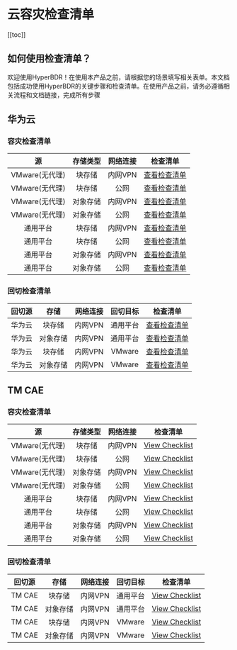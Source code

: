 # 云容灾检查清单

[[toc]]

## 如何使用检查清单？

欢迎使用HyperBDR！在使用本产品之前，请根据您的场景填写相关表单。本文档包括成功使用HyperBDR的关键步骤和检查清单。在使用产品之前，请务必遵循相关流程和文档链接，完成所有步骤

## 华为云

### 容灾检查清单

| 源 | 存储类型 | 网络连接 | 检查清单 |
|:--------:|:--------:|:--------:|:--------:|
| VMware(无代理) | 块存储 | 内网VPN | [查看检查清单](https://docs.google.com/forms/d/1K5LeVfu81dCCB1ffbS9k9jIh06KS_TYMNrMpW7LHoic/prefill) |
| VMware(无代理) | 块存储 | 公网 | [查看检查清单](https://docs.google.com/forms/d/1EizT2S4nEZNUuH4pODSwVVSgzhlPo0GtDL4Ziujf694/prefill) |
| VMware(无代理) | 对象存储 | 内网VPN | [查看检查清单](https://docs.google.com/forms/d/1h2rUAtiZbuU7_Bi1MhexVBA9XxrrOrEhYfoyuforNTY/prefill) |
| VMware(无代理) | 对象存储 | 公网 | [查看检查清单](https://docs.google.com/forms/d/1dwqdVi-pwDGYGkVMOVs2uhyiYm8PTQjUcV92PymM6i4/prefill) |
| 通用平台 | 块存储 | 内网VPN | [查看检查清单](https://docs.google.com/forms/d/1ajJwet1toboe7j_113l0VrnrE8oMv6tIkkfFXZwYdNk/prefill) |
| 通用平台 | 块存储 | 公网 | [查看检查清单](https://docs.google.com/forms/d/1sejcbaNNzKrlvQemE0mHD7Z92VXGPVjiEUrxePwhmRU/prefill) |
| 通用平台 | 对象存储 | 内网VPN | [查看检查清单](https://docs.google.com/forms/d/1RxodRq6e5E4TlYOf2dcVHUXwxzPv2-HgMRmGLiiGwYM/prefill) |
| 通用平台 | 对象存储 | 公网 | [查看检查清单](https://docs.google.com/forms/d/1pSLsAd2cTMACrxsPPVNkinLgtT-4mj4NjI2W3dun4cs/prefill) |

### 回切检查清单

| 回切源 | 存储 | 网络连接 | 回切目标 | 检查清单 |
|:--------:|:--------:|:--------:|:--------:|:--------:|
| 华为云 | 块存储 | 内网VPN | 通用平台 | [查看检查清单](https://docs.google.com/forms/d/1ebFiOQF_JmsCGrSJlt0-6FZQpovotdXYtUi75xbOGdE/prefill) |
| 华为云 | 对象存储 | 内网VPN | 通用平台 | [查看检查清单](https://docs.google.com/forms/d/11RXvrmiMQp7ZXVXLcOfU8eS_vihNNZpW7vyfD8NaOmg/prefill) |
| 华为云 | 块存储 | 内网VPN | VMware | [查看检查清单](https://docs.google.com/forms/d/1a_T1FR2SC_dYBD8lEVpok93zN1Z3yuVpR5vuBp_6DcY/prefill) |
| 华为云 | 对象存储 | 内网VPN | VMware | [查看检查清单](https://docs.google.com/forms/d/1eK_o_Df3MaXYzVum5MGaLiiRt_5SglOQ-Q5yf_fUjAg/prefill) |

## TM CAE

### 容灾检查清单

| 源 | 存储类型 | 网络连接 | 检查清单 |
|:--------:|:--------:|:--------:|:--------:|
| VMware(无代理) | 块存储 | 内网VPN | [View Checklist](https://docs.google.com/forms/d/1sNpbDqRJFKM6O8qUwsgaqJ65ERGlEH7jUCByg1jxLjQ/prefill) |
| VMware(无代理) | 块存储 | 公网 | [View Checklist](https://docs.google.com/forms/d/1rGkJnkjG6okr5teEgvQyo1ImT_Ro-BbpYAChm0J2m14/prefill) |
| VMware(无代理) | 对象存储 | 内网VPN | [View Checklist](https://docs.google.com/forms/d/1T-lfd5M9Q6dWYoInNmJF_XDCgqsB0UeiRthZ5Qp-LZY/prefill) |
| VMware(无代理) | 对象存储 | 公网 | [View Checklist](https://docs.google.com/forms/d/1flW4aAtfIS9WGVBMzmunjGpjNPrknugDOyx2WX1925Q/prefill) |
| 通用平台 | 块存储 | 内网VPN | [View Checklist](https://docs.google.com/forms/d/1ZJw0h3lJH8U4Fah6h00kW1hD-ELP8waw4vBask7XULk/prefill) |
| 通用平台 | 块存储 | 公网 | [View Checklist](https://docs.google.com/forms/d/1mKPpOeneV6ySP1iZH8g6cPAH1ZzvI8d0x9HctZ9yOeM/prefill) |
| 通用平台 | 对象存储 | 内网VPN | [View Checklist](https://docs.google.com/forms/d/1dekubDiaaW8DmBwgBsPDpE9CmuK4SyEw967Jt6rLNlg/prefill) |
| 通用平台 | 对象存储 | 公网 | [View Checklist](https://docs.google.com/forms/d/1S2eNb0l8unSuv7wgkhMRmG7b9csjpy1WatmVKnzWI0I/prefill) |

### 回切检查清单

| 回切源 | 存储 | 网络连接 | 回切目标 | 检查清单 |
|:--------:|:--------:|:--------:|:--------:|:--------:|
| TM CAE | 块存储 | 内网VPN | 通用平台 | [View Checklist](https://docs.google.com/forms/d/1emg8tc_YYKrcDtZqORk4ri4bNHgxejGQPkXJq0NqRKU/prefill) |
| TM CAE | 对象存储 | 内网VPN | 通用平台 | [View Checklist](https://docs.google.com/forms/d/1uxgKM3WRnIyR_GVZUxw6q916ng-Q73adybmf8GcWaYY/prefill) |
| TM CAE | 块存储 | 内网VPN | VMware | [View Checklist](https://docs.google.com/forms/d/1ENdY_5Pp_Tz0MTmnYLVyfQDtRQhUbi2pqrIoFUghB3I/prefill) |
| TM CAE | 对象存储 | 内网VPN | VMware | [View Checklist](https://docs.google.com/forms/d/1BDvOp2dMAZ8DskGBL1NjjARPQ3Ex_6EuhCXhAf4L65c/prefill) |